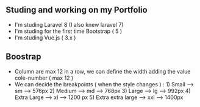 ## Studing and working on my Portfolio
- I'm studing Laravel 8 (I also knew laravel 7)
- I'm studing for the first time Bootstrap ( 5 )
- I'm studing Vue.js ( 3.x )

## Boostrap
- Column are max 12 in a row, we can define the width adding the value cole-number ( max 12 )
- We can decide the breakpoints ( when the style changes ) :
                                                            1) Small --> sm --> 576px
                                                            2) Medium --> md --> 768px
                                                            3) Large --> lg --> 992px
                                                            4) Extra Large --> xl --> 1200 px
                                                            5) Extra extra large --> xxl --> 1400px